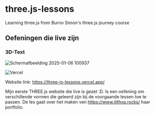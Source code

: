 # three.js-lessons
Learning three.js from Burno Simon's three.js journey course

## Oefeningen die live zijn

### 3D-Text

![Schermafbeelding 2025-01-06 100937](https://github.com/user-attachments/assets/56171175-6e12-4e2e-8f5a-14734c1f0d55)

![Vercel](https://vercelbadge.vercel.app/api/anna-kyra/three.js-lessons)

Website link: https://three-js-lessons.vercel.app/

Mijn eerste THREE.js website die live is gezet :D.
Is een oefening om verschillende vormen die geleerd zijn bij de voorgaande lessen toe te passen.
De les gaat over het maken ven https://www.ilithya.rocks/ haar portfolio.
